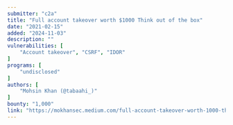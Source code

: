 ```yaml
---
submitter: "c2a"
title: "Full account takeover worth $1000 Think out of the box"
date: "2021-02-15"
added: "2024-11-03"
description: ""
vulnerabilities: [
    "Account takeover", "CSRF", "IDOR"
]
programs: [
    "undisclosed"
]
authors: [
    "Mohsin Khan (@tabaahi_)"
]
bounty: "1,000"
link: "https://mokhansec.medium.com/full-account-takeover-worth-1000-think-out-of-the-box-808f0bdd8ac7"
---
```




